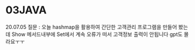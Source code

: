 # 03JAVA


20.07.05
질문 : 오늘 hashmap을 활용하여 간단한 고객관리 프로그램을 만들어 봤는데
Show 메서드내부에 Set에서 계속 오류가 떠서 고객정보 출력이 안됩니다
gpt도 몰라요ㅜㅜ



